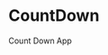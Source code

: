 # CountDown
 Count Down App
         
                        
                                                                                                                                                      
                                                                                                       
                                                                                                     
                                                                                         
                                                                             
                                                    
                                 
                       
       
  
   
